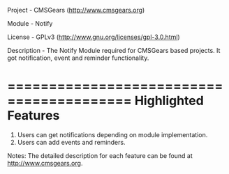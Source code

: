 Project 	- CMSGears (http://www.cmsgears.org)

Module  	- Notify

License 	- GPLv3 (http://www.gnu.org/licenses/gpl-3.0.html)

Description - The Notify Module required for CMSGears based projects. It got notification, event and reminder functionality.

=========================================
Highlighted Features
=========================================
1. Users can get notifications depending on module implementation.
2. Users can add events and reminders.

Notes: The detailed description for each feature can be found at http://www.cmsgears.org.
